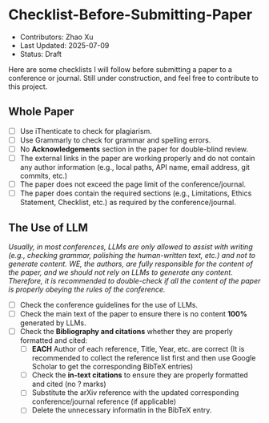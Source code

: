 # Checklist-Before-Submitting-Paper
- Contributors: Zhao Xu
- Last Updated: 2025-07-09
- Status: Draft

Here are some checklists I will follow before submitting a paper to a conference or journal. Still under construction, and feel free to contribute to this project.

## Whole Paper
- [ ] Use iThenticate to check for plagiarism.
- [ ] Use Grammarly to check for grammar and spelling errors.
- [ ] No **Acknowledgements** section in the paper for double-blind review.
- [ ] The external links in the paper are working properly and do not contain any author information (e.g., local paths, API name, email address, git commits, etc.)
- [ ] The paper does not exceed the page limit of the conference/journal.
- [ ] The paper does contain the required sections (e.g., Limitations, Ethics Statement, Checklist, etc.) as required by the conference/journal.

## The Use of LLM
*Usually, in most conferences, LLMs are only allowed to assist with writing (e.g., checking grammar, polishing the human-written text, etc.) and not to generate content.*
*WE, the authors, are fully responsible for the content of the paper, and we should not rely on LLMs to generate any content.*
*Therefore, it is recommended to double-check if all the content of the paper is properly obeying the rules of the conference.*

- [ ] Check the conference guidelines for the use of LLMs.
- [ ] Check the main text of the paper to ensure there is no content **100%** generated by LLMs.
- [ ] Check the **Bibliography and citations** whether they are properly formatted and cited:
    - [ ] **EACH** Author of each reference, Title, Year, etc. are correct (It is recommended to collect the reference list first and then use Google Scholar to get the corresponding BibTeX entries)
    - [ ] Check the **in-text citations** to ensure they are properly formatted and cited (no ? marks)
    - [ ] Substitute the arXiv reference with the updated corresponding conference/journal reference (if applicable)
    - [ ] Delete the unnecessary informatin in the BibTeX entry.

## 

